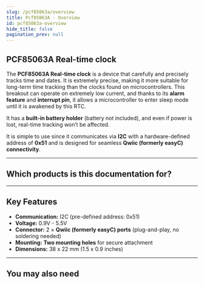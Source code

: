 ```yaml
---
slug: /pcf85063a/overview
title: Pcf85063A - Overview
id: pcf85063a-overview
hide_title: false
pagination_prev: null
---
```


## PCF85063A Real-time clock

The **PCF85063A Real-time clock** is a device that carefully and precisely tracks time and dates. It is extremely precise, making it more suitable for long-term time tracking than the clocks found on microcontrollers. This breakout can operate on extremely low current, and thanks to its **alarm feature** and **interrupt pin**, it allows a microcontroller to enter sleep mode until it is awakened by this RTC.

It has a **built-in battery holder** (battery not included), and even if power is lost, real-time tracking won’t be affected.

It is simple to use since it communicates via **I2C** with a hardware-defined address of **0x51** and is designed for seamless **Qwiic (formerly easyC) connectivity**.

<CenteredImage src="/img/pcf85063a/333051.jpg" alt="PCF85063A Real time clock" caption="PCF85063A Real time clock" width="500px"/>

---

## Which products is this documentation for?

<QuickLink 
  title="Real time clock RTC PCF85063A breakout" 
  description="333051"
  url="https://soldered.com/product/real-time-clock-rtc-pcf85063a-breakout/"
  image="/img/pcf85063a/333051.jpg" 
/>

---

## Key Features

- **Communication:** I2C (pre-defined address: 0x51)
- **Voltage:** 0.9V - 5.5V
- **Connector:** 2 × **Qwiic (formerly easyC) ports** (plug-and-play, no soldering needed) 
- **Mounting:** **Two mounting holes** for secure attachment  
- **Dimensions:** 38 x 22 mm (1.5 x 0.9 inches)

---

## You may also need

<QuickLink 
  title="Qwiic cable" 
  description="Qwiic (formerly easyC) compatible cables with connectors on both ends, available in various lengths."
  url="https://soldered.com/product/easyc-cable/"
  image="/img/333311.webp" 
/>